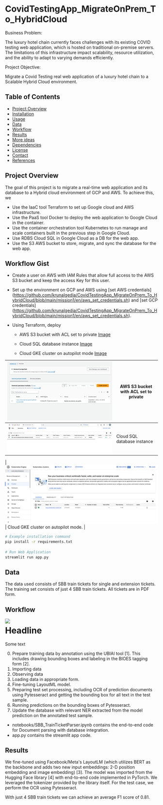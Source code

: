 # CovidTestingApp_MigrateOnPrem_To_HybridCloud

Business Problem:

The luxury hotel chain currently faces challenges with its existing COVID testing web application, which is hosted on traditional on-premise servers. The limitations of this infrastructure impact scalability, resource utilization, and the ability to adapt to varying demands efficiently.

Project Objective:

Migrate a Covid Testing real web application of a luxury hotel chain to a Scalable Hybrid Cloud environment.

## Table of Contents

- [Project Overview](#project-overview)
- [Installation](#installation)
- [Usage](#usage)
- [Data](#data)
- [Workflow](#workflow)
- [Results](#results)
- [More ideas](#More-ideas)
- [Dependencies](#dependencies)
- [License](#license)
- [Contact](#contact)
- [References](#references)

## Project Overview

The goal of this project is to migrate a real-time web application and its database to a Hybrid cloud environment of GCP and AWS. To achieve this, we
* Use the IaaC tool Terraform to set up Google cloud and AWS infrastructure.
* Use the PaaS tool Docker to deploy the web application to Google Cloud in the container. 
* Use the container orchestration tool Kubernetes to run manage and scale containers built in the previous step in Google Cloud.
* Use RDBS Cloud SQL in Google Cloud as a DB for the web app.
* Use the S3 AWS bucket to store, migrate, and sync the database for the web app.

## Workflow Gist

- Create a user on AWS with IAM Rules that allow full access to the AWS S3 bucket and keep the access Key for this user.
- Set up the environment on GCP and AWS using [set AWS credentials] (https://github.com/krunalgedia/CovidTestingApp_MigrateOnPrem_To_HybridCloud/blob/main/mission1/en/aws_set_credentials.sh) and [set GCP credentials] (https://github.com/krunalgedia/CovidTestingApp_MigrateOnPrem_To_HybridCloud/blob/main/mission1/en/aws_set_credentials.sh).
- Using Terraform, deploy
  
  - AWS S3 bucket with ACL set to private
    [Image](https://github.com/krunalgedia/CovidTestingApp_MigrateOnPrem_To_HybridCloud/blob/main/images_app/mission1/S3%20bucket.png)
    
  - Cloud SQL database instance
    [Image](https://github.com/krunalgedia/CovidTestingApp_MigrateOnPrem_To_HybridCloud/blob/main/images_app/mission1/sql%20database%20instance.png)

  - Cloud GKE cluster on autopilot mode
    [Image](https://github.com/krunalgedia/CovidTestingApp_MigrateOnPrem_To_HybridCloud/blob/main/images_app/mission1/gke%20instance.png)
    
| ![Image](https://github.com/krunalgedia/CovidTestingApp_MigrateOnPrem_To_HybridCloud/blob/main/images_app/mission1/S3%20bucket.png) | AWS S3 bucket with ACL set to private |
|-----------------------------|------------------|
| ![Image](https://github.com/krunalgedia/CovidTestingApp_MigrateOnPrem_To_HybridCloud/blob/main/images_app/mission1/sql%20database%20instance.png) | Cloud SQL database instance   |
 
| ![Image](https://github.com/krunalgedia/CovidTestingApp_MigrateOnPrem_To_HybridCloud/blob/main/images_app/mission1/gke%20instance.png) | Cloud GKE cluster on autopilot mode.   |



```bash
# Example installation command
pip install -r requirements.txt

# Run Web Application
streamlit run app.py
```

## Data

The data used consists of SBB train tickets for single and extension tickets. The training set consists of just 4 SBB train tickets. All tickets are in PDF form.

## Workflow
<img align="left" width="200" src="https://www.rd.com/wp-content/uploads/2018/02/25_Hilarious-Photos-that-Will-Get-You-Through-the-Week_280228817_Doty911.jpg" />

# Headline 

Some text


0. Prepare training data by annotation using the UBIAI tool [1]. This includes drawing bounding boxes and labeling in the BIOES tagging form [2].
1. Importing data
2. Observing data
3. Loading data in appropriate form.
4. Fine-tuning LayoutML model.
5. Preparing test set processing, including OCR of prediction documents using Pytesseract and getting the bounding box for all text in the test sample.
6. Running predictions on the bounding boxes of Pytesseract.
7. Update the database with relevant NER extracted from the model prediction on the annotated test sample.

* notebooks/SBB_TrainTicketParser.ipynb contains the end-to-end code for Document parsing with database integration.
* app.py contains the streamlit app code.

## Results

We fine-tuned using Facebook/Meta's LayoutLM (which utilizes BERT as the backbone and adds two new input embeddings: 2-D position embedding and image embedding) [3]. The model was imported from the Hugging Face library [4] with end-to-end code implemented in PyTorch. We leveraged the tokenizer provided by the library itself. For the test case, we perform the OCR using Pytesseract.

With just 4 SBB train tickets we can achieve an average F1 score of 0.81.   
